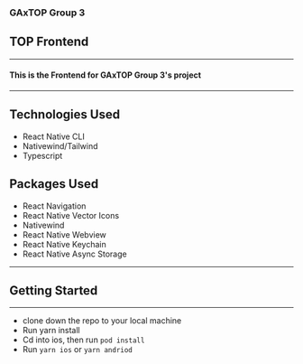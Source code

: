 ### GAxTOP Group 3

## TOP Frontend

---

#### This is the Frontend for GAxTOP Group 3's project

---

## Technologies Used
- React Native CLI
- Nativewind/Tailwind
- Typescript

## Packages Used
- React Navigation
- React Native Vector Icons
- Nativewind
- React Native Webview
- React Native Keychain
- React Native Async Storage

---

## Getting Started

---

- clone down the repo to your local machine
- Run yarn install
- Cd into ios, then run `pod install`
- Run `yarn ios` or `yarn andriod`




